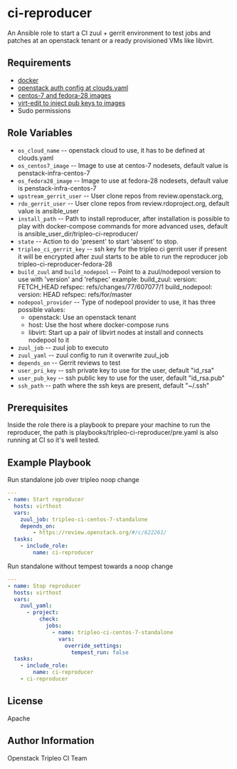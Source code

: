 ci-reproducer
===================

An Ansible role to start a CI zuul + gerrit environment to test jobs and
patches at an openstack tenant or a ready provisioned VMs like libvirt.

Requirements
------------

* [docker](https://docs.docker.com/install/)
* [openstack auth config at clouds.yaml](https://docs.openstack.org/python-openstackclient/pike/configuration/index.html)
* [centos-7 and fedora-28 images](https://nb02.openstack.org/images/)
* [virt-edit to inject pub keys to images](https://docs.openstack.org/image-guide/modify-images.html)
* Sudo permissions

Role Variables
--------------

* `os_cloud_name` -- openstack cloud to use, it has to be defined at
  clouds.yaml
* `os_centos7_image` -- Image to use at centos-7 nodesets,
  default value is penstack-infra-centos-7
* `os_fedora28_image` -- Image to use at fedora-28 nodesets,
  default value is penstack-infra-centos-7
* `upstream_gerrit_user` -- User clone repos from review.openstack.org,
* `rdo_gerrit_user` -- User clone repos from review.rdoproject.org,
  default value is ansible_user
* `install_path` -- Path to install reproducer, after installation
  is possible to play with docker-compose commands for more advanced uses,
  default is ansible_user_dir/tripleo-ci-reproducer/
* `state` -- Action to do 'present' to start 'absent' to stop.
* `tripleo_ci_gerrit_key` -- ssh key for the tripleo ci gerrit user if present
  it will be encrypted after zuul starts to be able to run the reproducer
  job tripleo-ci-reproducer-fedora-28
* `build_zuul` and `build_nodepool` -- Point to a zuul/nodepool version to use
  with 'version' and 'refspec' example:
       build_zuul:
          version: FETCH_HEAD
          refspec: refs/changes/77/607077/1
       build_nodepool:
          version: HEAD
          refspec: refs/for/master
* `nodepool_provider` -- Type of nodepool provider to use, it has three
  possible values:
  - openstack: Use an openstack tenant
  - host: Use the host where docker-compose runs
  - libvirt: Start up a pair of libvirt nodes at install and connects nodepool
    to it
* `zuul_job` -- zuul job to executo
* `zuul_yaml` -- zuul config to run it overwrite zuul_job
* `depends_on` -- Gerrit reviews to test
* `user_pri_key` -- ssh private key to use for the user, default "id_rsa"
* `user_pub_key` -- ssh public key to use for the user, default "id_rsa.pub"
* `ssh_path` --  path where the ssh keys are present, default "~/.ssh"

Prerequisites
-------------
Inside the role there is a playbook to prepare your machine to run the
reproducer, the path is playbooks/tripleo-ci-reproducer/pre.yaml is also
running at CI so it's well tested.

Example Playbook
----------------

Run standalone job over tripleo noop change

```yaml
---
- name: Start reproducer
  hosts: virthost
  vars:
    zuul_job: tripleo-ci-centos-7-standalone
    depends_on:
        - https://review.openstack.org/#/c/622261/
  tasks:
    - include_role:
        name: ci-reproducer
```

Run standalone without tempest towards a noop change
```yaml
---
- name: Stop reproducer
  hosts: virthost
  vars:
    zuul_yaml:
      - project:
          check:
            jobs:
              - name: tripleo-ci-centos-7-standalone
                vars:
                  override_settings:
                    tempest_run: false
  tasks:
    - include_role:
        name: ci-reproducer
    - ci-reproducer
```
License
-------

Apache

Author Information
------------------

Openstack Tripleo CI Team
